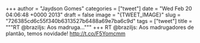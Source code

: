 
+++
author = "Jaydson Gomes"
categories = ["tweet"]
date = "Wed Feb 20 04:06:48 +0000 2013"
draft = false
image = "{TWEET_IMAGE}"
slug = "726385cd6c55f340b6313527b6488a69e7ba6c9d"
tags = ["tweet"]
title = """RT @braziljs: Aos madruga..."""
+++
RT @braziljs: Aos madrugadores de plantão, temos novidade! http://t.co/F5Yomcmm
